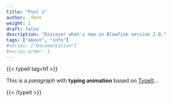 ```yaml
---
title: "Post 1"
author: -fern
weight: 1
draft: false
description: "Discover what's new in Blowfish version 2.0."
tags: ["about", "info"]
#series: ["Documentation"]
#series_order: 1
---
```

{{< typeit tag=h1 >}}

This is a *paragraph* with **typing animation** based on [TypeIt](https://typeitjs.com/)...

{{< /typeit >}}